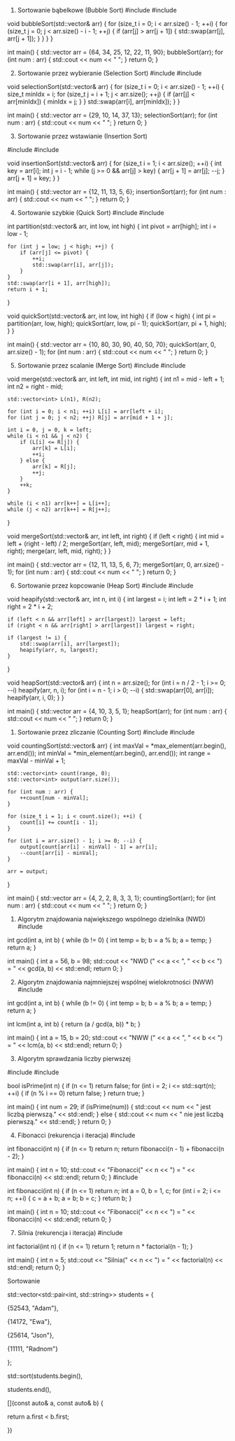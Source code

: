 1. Sortowanie bąbelkowe (Bubble Sort)
#include <iostream>
#include <vector>

void bubbleSort(std::vector<int>& arr) {
    for (size_t i = 0; i < arr.size() - 1; ++i) {
        for (size_t j = 0; j < arr.size() - i - 1; ++j) {
            if (arr[j] > arr[j + 1]) {
                std::swap(arr[j], arr[j + 1]);
            }
        }
    }
}

int main() {
    std::vector<int> arr = {64, 34, 25, 12, 22, 11, 90};
    bubbleSort(arr);
    for (int num : arr) {
        std::cout << num << " ";
    }
    return 0;
}


2. Sortowanie przez wybieranie (Selection Sort)
#include <iostream>
#include <vector>

void selectionSort(std::vector<int>& arr) {
    for (size_t i = 0; i < arr.size() - 1; ++i) {
        size_t minIdx = i;
        for (size_t j = i + 1; j < arr.size(); ++j) {
            if (arr[j] < arr[minIdx]) {
                minIdx = j;
            }
        }
        std::swap(arr[i], arr[minIdx]);
    }
}

int main() {
    std::vector<int> arr = {29, 10, 14, 37, 13};
    selectionSort(arr);
    for (int num : arr) {
        std::cout << num << " ";
    }
    return 0;
}


3. Sortowanie przez wstawianie (Insertion Sort)

#include <iostream>
#include <vector>

void insertionSort(std::vector<int>& arr) {
    for (size_t i = 1; i < arr.size(); ++i) {
        int key = arr[i];
        int j = i - 1;
        while (j >= 0 && arr[j] > key) {
            arr[j + 1] = arr[j];
            --j;
        }
        arr[j + 1] = key;
    }
}

int main() {
    std::vector<int> arr = {12, 11, 13, 5, 6};
    insertionSort(arr);
    for (int num : arr) {
        std::cout << num << " ";
    }
    return 0;
}



4. Sortowanie szybkie (Quick Sort)
#include <iostream>
#include <vector>

int partition(std::vector<int>& arr, int low, int high) {
    int pivot = arr[high];
    int i = low - 1;

    for (int j = low; j < high; ++j) {
        if (arr[j] <= pivot) {
            ++i;
            std::swap(arr[i], arr[j]);
        }
    }
    std::swap(arr[i + 1], arr[high]);
    return i + 1;
}

void quickSort(std::vector<int>& arr, int low, int high) {
    if (low < high) {
        int pi = partition(arr, low, high);
        quickSort(arr, low, pi - 1);
        quickSort(arr, pi + 1, high);
    }
}

int main() {
    std::vector<int> arr = {10, 80, 30, 90, 40, 50, 70};
    quickSort(arr, 0, arr.size() - 1);
    for (int num : arr) {
        std::cout << num << " ";
    }
    return 0;
}

5. Sortowanie przez scalanie (Merge Sort)
#include <iostream>
#include <vector>

void merge(std::vector<int>& arr, int left, int mid, int right) {
    int n1 = mid - left + 1;
    int n2 = right - mid;

    std::vector<int> L(n1), R(n2);

    for (int i = 0; i < n1; ++i) L[i] = arr[left + i];
    for (int j = 0; j < n2; ++j) R[j] = arr[mid + 1 + j];

    int i = 0, j = 0, k = left;
    while (i < n1 && j < n2) {
        if (L[i] <= R[j]) {
            arr[k] = L[i];
            ++i;
        } else {
            arr[k] = R[j];
            ++j;
        }
        ++k;
    }

    while (i < n1) arr[k++] = L[i++];
    while (j < n2) arr[k++] = R[j++];
}

void mergeSort(std::vector<int>& arr, int left, int right) {
    if (left < right) {
        int mid = left + (right - left) / 2;
        mergeSort(arr, left, mid);
        mergeSort(arr, mid + 1, right);
        merge(arr, left, mid, right);
    }
}

int main() {
    std::vector<int> arr = {12, 11, 13, 5, 6, 7};
    mergeSort(arr, 0, arr.size() - 1);
    for (int num : arr) {
        std::cout << num << " ";
    }
    return 0;
}


6. Sortowanie przez kopcowanie (Heap Sort)
#include <iostream>
#include <vector>

void heapify(std::vector<int>& arr, int n, int i) {
    int largest = i;
    int left = 2 * i + 1;
    int right = 2 * i + 2;

    if (left < n && arr[left] > arr[largest]) largest = left;
    if (right < n && arr[right] > arr[largest]) largest = right;

    if (largest != i) {
        std::swap(arr[i], arr[largest]);
        heapify(arr, n, largest);
    }
}

void heapSort(std::vector<int>& arr) {
    int n = arr.size();
    for (int i = n / 2 - 1; i >= 0; --i) heapify(arr, n, i);
    for (int i = n - 1; i > 0; --i) {
        std::swap(arr[0], arr[i]);
        heapify(arr, i, 0);
    }
}

int main() {
    std::vector<int> arr = {4, 10, 3, 5, 1};
    heapSort(arr);
    for (int num : arr) {
        std::cout << num << " ";
    }
    return 0;
}


1. Sortowanie przez zliczanie (Counting Sort)
#include <iostream>
#include <vector>

void countingSort(std::vector<int>& arr) {
    int maxVal = *max_element(arr.begin(), arr.end());
    int minVal = *min_element(arr.begin(), arr.end());
    int range = maxVal - minVal + 1;

    std::vector<int> count(range, 0);
    std::vector<int> output(arr.size());

    for (int num : arr) {
        ++count[num - minVal];
    }

    for (size_t i = 1; i < count.size(); ++i) {
        count[i] += count[i - 1];
    }

    for (int i = arr.size() - 1; i >= 0; --i) {
        output[count[arr[i] - minVal] - 1] = arr[i];
        --count[arr[i] - minVal];
    }

    arr = output;
}

int main() {
    std::vector<int> arr = {4, 2, 2, 8, 3, 3, 1};
    countingSort(arr);
    for (int num : arr) {
        std::cout << num << " ";
    }
    return 0;
}


1. Algorytm znajdowania największego wspólnego dzielnika (NWD)
#include <iostream>

int gcd(int a, int b) {
    while (b != 0) {
        int temp = b;
        b = a % b;
        a = temp;
    }
    return a;
}

int main() {
    int a = 56, b = 98;
    std::cout << "NWD (" << a << ", " << b << ") = " << gcd(a, b) << std::endl;
    return 0;
}


2. Algorytm znajdowania najmniejszej wspólnej wielokrotności (NWW)
#include <iostream>

int gcd(int a, int b) {
    while (b != 0) {
        int temp = b;
        b = a % b;
        a = temp;
    }
    return a;
}

int lcm(int a, int b) {
    return (a / gcd(a, b)) * b;
}

int main() {
    int a = 15, b = 20;
    std::cout << "NWW (" << a << ", " << b << ") = " << lcm(a, b) << std::endl;
    return 0;
}


3. Algorytm sprawdzania liczby pierwszej

#include <iostream>
#include <cmath>

bool isPrime(int n) {
    if (n <= 1) return false;
    for (int i = 2; i <= std::sqrt(n); ++i) {
        if (n % i == 0) return false;
    }
    return true;
}

int main() {
    int num = 29;
    if (isPrime(num)) {
        std::cout << num << " jest liczbą pierwszą." << std::endl;
    } else {
        std::cout << num << " nie jest liczbą pierwszą." << std::endl;
    }
    return 0;
}


4. Fibonacci (rekurencja i iteracja)
#include <iostream>

int fibonacci(int n) {
    if (n <= 1) return n;
    return fibonacci(n - 1) + fibonacci(n - 2);
}

int main() {
    int n = 10;
    std::cout << "Fibonacci(" << n << ") = " << fibonacci(n) << std::endl;
    return 0;
}
#include <iostream>

int fibonacci(int n) {
    if (n <= 1) return n;
    int a = 0, b = 1, c;
    for (int i = 2; i <= n; ++i) {
        c = a + b;
        a = b;
        b = c;
    }
    return b;
}

int main() {
    int n = 10;
    std::cout << "Fibonacci(" << n << ") = " << fibonacci(n) << std::endl;
    return 0;
}


7. Silnia (rekurencja i iteracja)
#include <iostream>

int factorial(int n) {
    if (n <= 1) return 1;
    return n * factorial(n - 1);
}

int main() {
    int n = 5;
    std::cout << "Silnia(" << n << ") = " << factorial(n) << std::endl;
    return 0;
}




Sortowanie

std::vector<std::pair<int, std::string>> students = {

{52543, "Adam"},

{14172, "Ewa"},

{25614, "Json"},

{11111, "Radnom"}

};

std::sort(students.begin(),

students.end(),

[](const auto& a, const auto& b) {

return a.first < b.first;

})

